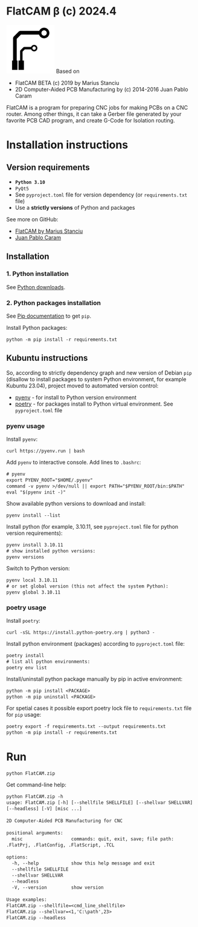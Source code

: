 # FlatCAM β (c) 2024.4

![FlatCAM β](/FlatCAM/assets/resources/flatcam_icon128.png)
Based on
* FlatCAM BETA (c) 2019 by Marius Stanciu
* 2D Computer-Aided PCB Manufacturing by (c) 2014-2016 Juan Pablo Caram

FlatCAM is a program for preparing CNC jobs for making PCBs on a CNC router.
Among other things, it can take a Gerber file generated by your favorite PCB
CAD program, and create G-Code for Isolation routing.

# Installation instructions

## Version requirements
* **`Python 3.10`**
* `PyQt5`
* See `pyproject.toml` file for version dependency (or `requirements.txt` file)
* Use a **strictly versions** of Python and packages

See more on GitHub:
* [FlatCAM by Marius Stanciu](https://github.com/MRemy2/FlatCam)
* [Juan Pablo Caram](https://github.com/Denvi/FlatCAM)

## Installation

### 1. Python installation

See [Python downloads](https://www.python.org/downloads/).

### 2. Python packages installation
See [Pip documentation](https://pip.pypa.io/en/latest/installation/) to get `pip`.

Install Python packages:
```
python -m pip install -r requirements.txt
```

## Kubuntu instructions

So, according to strictly dependency graph and new version of Debian `pip` (disallow to install packages to system Python environment, for example Kubuntu 23.04), project moved to automated version control:
* [pyenv](https://github.com/pyenv/pyenv?ysclid=lhe4n4h8za388534739#installation) - for install to Python version environment
* [poetry](https://python-poetry.org/docs/) - for packages install to Python virtual environment. See `pyproject.toml` file

### pyenv usage

Install `pyenv`:
```
curl https://pyenv.run | bash
```

Add `pyenv` to interactive console. Add lines to `.bashrc`:
```
# pyenv
export PYENV_ROOT="$HOME/.pyenv"
command -v pyenv >/dev/null || export PATH="$PYENV_ROOT/bin:$PATH"
eval "$(pyenv init -)"
```

Show available python versions to download and install:
```
pyenv install --list
```

Install python (for example, 3.10.11, see `pyproject.toml` file for python version requirements):
```
pyenv install 3.10.11
# show installed python versions:
pyenv versions
```

Switch to Python version:
```
pyenv local 3.10.11
# or set global version (this not affect the system Python):
pyenv global 3.10.11
```

### poetry usage

Install `poetry`:
```
curl -sSL https://install.python-poetry.org | python3 -
```

Install python environment (packages) according to `pyproject.toml` file:
```
poetry install
# list all python environments:
poetry env list
```

Install/uninstall python package manually by pip in active environment:
```
python -m pip install <PACKAGE>
python -m pip uninstall <PACKAGE>
```

For spetial cases it possible export poetry lock file to `requirements.txt` file for `pip` usage:
```
poetry export -f requirements.txt --output requirements.txt
python -m pip install -r requirements.txt
```

# Run


```
python FlatCAM.zip
```

Get command-line help:
```
python FlatCAM.zip -h
usage: FlatCAM.zip [-h] [--shellfile SHELLFILE] [--shellvar SHELLVAR] [--headless] [-V] [misc ...]

2D Computer-Aided PCB Manufacturing for CNC

positional arguments:
  misc                  commands: quit, exit, save; file path: .FlatPrj, .FlatConfig, .FlatScript, .TCL

options:
  -h, --help            show this help message and exit
  --shellfile SHELLFILE
  --shellvar SHELLVAR
  --headless
  -V, --version         show version

Usage examples:
FlatCAM.zip --shellfile=<cmd_line_shellfile>
FlatCAM.zip --shellvar=<1,'C:\path',23>
FlatCAM.zip --headless
```
